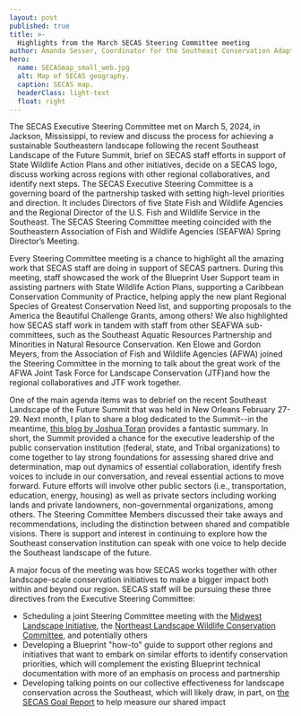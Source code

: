 ```yaml
---
layout: post
published: true
title: >-
  Highlights from the March SECAS Steering Committee meeting
author: Amanda Sesser, Coordinator for the Southeast Conservation Adaptation Strategy
hero:
  name: SECASmap_small_web.jpg
  alt: Map of SECAS geography.
  caption: SECAS map.
  headerClass: light-text
  float: right
---
```

The SECAS Executive Steering Committee met on March 5, 2024, in Jackson, Mississippi, to review and discuss the process for achieving a sustainable Southeastern landscape following the recent Southeast Landscape of the Future Summit, brief on SECAS staff efforts in support of State Wildlife Action Plans and other initiatives, decide on a SECAS logo, discuss working across regions with other regional collaboratives, and identify next steps. The SECAS Executive Steering Committee is a governing board of the partnership tasked with setting high-level priorities and direction. It includes Directors of five State Fish and Wildlife Agencies and the Regional Director of the U.S. Fish and Wildlife Service in the Southeast. The SECAS Steering Committee meeting coincided with the Southeastern Association of Fish and Wildlife Agencies (SEAFWA) Spring Director’s Meeting.<!--more-->

Every Steering Committee meeting is a chance to highlight all the amazing work that SECAS staff are doing in support of SECAS partners. During this meeting, staff showcased the work of the Blueprint User Support team in assisting partners with State Wildlife Action Plans, supporting a Caribbean Conservation Community of Practice, helping apply the new plant Regional Species of Greatest Conservation Need list, and supporting proposals to the America the Beautiful Challenge Grants, among others! We also highlighted how SECAS staff work in tandem with staff from other SEAFWA sub-committees, such as the Southeast Aquatic Resources Partnership and Minorities in Natural Resource Conservation. Ken Elowe and Gordon Meyers, from the Association of Fish and Wildlife Agencies (AFWA) joined the Steering Committee in the morning to talk about the great work of the AFWA Joint Task Force for Landscape Conservation (JTF)and how the regional collaboratives and JTF work together. 

One of the main agenda items was to debrief on the recent Southeast Landscape of the Future Summit that was held in New Orleans February 27-29. Next month, I plan to share a blog dedicated to the Summit--in the meantime, [this blog by Joshua Toran](https://secassoutheast.org/2024/03/20/Emerging-Leaders-Reflections-on-the-Southeast-Landscape-of-the-Future-Summit.html) provides a fantastic summary. In short, the Summit provided a chance for the executive leadership of the public conservation institution (federal, state, and Tribal organizations) to come together to lay strong foundations for assessing shared drive and determination, map out dynamics of essential collaboration, identify fresh voices to include in our conversation, and reveal essential actions to move forward. Future efforts will involve other public sectors (i.e., transportation, education, energy, housing) as well as private sectors including working lands and private landowners, non-governmental organizations, among others. The Steering Committee Members discussed their take aways and recommendations, including the distinction between shared and compatible visions. There is support and interest in continuing to explore how the Southeast conservation institution can speak with one voice to help decide the Southeast landscape of the future.

A major focus of the meeting was how SECAS works together with other landscape-scale conservation initiatives to make a bigger impact both within and beyond our region. SECAS staff will be pursuing these three directives from the Executive Steering Committee:

- Scheduling a joint Steering Committee meeting with the [Midwest Landscape Initiative](https://www.mlimidwest.org/), the [Northeast Landscape Wildlife Conservation Committee](https://www.neafwa.org/landscape-conservation.html), and potentially others
- Developing a Blueprint "how-to" guide to support other regions and initiatives that want to embark on similar efforts to identify conservation priorities, which will complement the existing Blueprint technical documentation with more of an emphasis on process and partnership
- Developing talking points on our collective effectiveness for landscape conservation across the Southeast, which will likely draw, in part, on [the SECAS Goal Report](https://secassoutheast.org/pdf/SECAS-goal-report-2023.pdf) to help measure our shared impact
